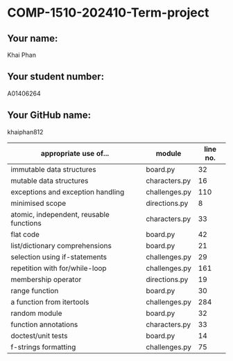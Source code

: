 # COMP-1510-202410-Term-project

## Your name:
Khai Phan

## Your student number:
A01406264

## Your GitHub name:
khaiphan812

| appropriate use of...                   | module        | line no. |
|-----------------------------------------|---------------|----------|
| immutable data structures               | board.py      | 32       |
| mutable data structures                 | characters.py | 16       |
| exceptions and exception handling       | challenges.py | 110      |
| minimised scope                         | directions.py | 8        |
| atomic, independent, reusable functions | characters.py | 33       |
| flat code                               | board.py      | 42       |
| list/dictionary comprehensions          | board.py      | 21       |
| selection using if-statements           | challenges.py | 29       |
| repetition with for/while-loop          | challenges.py | 161      |
| membership operator                     | directions.py | 19       |
| range function                          | board.py      | 30       |
| a function from itertools               | challenges.py | 284      |
| random module                           | board.py      | 32       |
| function annotations                    | characters.py | 33       |
| doctest/unit tests                      | board.py      | 14       |
| f-strings formatting                    | challenges.py | 75       |
